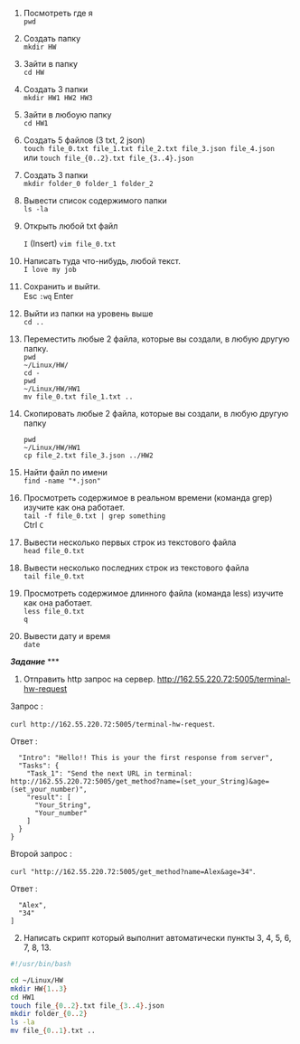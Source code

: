 1) Посмотреть где я  
`pwd`

2) Создать папку  
`mkdir HW`

3) Зайти в папку  
`cd HW`

4) Создать 3 папки  
`mkdir HW1 HW2 HW3`

5) Зайти в любоую папку  
`cd HW1`

6) Создать 5 файлов (3 txt, 2 json)  
`touch file_0.txt file_1.txt file_2.txt file_3.json file_4.json`  
или
`touch file_{0..2}.txt file_{3..4}.json`

7) Создать 3 папки   
`mkdir folder_0 folder_1 folder_2`  

8) Вывести список содержимого папки   
`ls -la`

9) Открыть любой txt файл

      `I` (Insert) `vim file_0.txt`

10) Написать туда что-нибудь, любой текст.   
`I love my job`

11) Сохранить и выйти.   
Esc `:wq` Enter

12) Выйти из папки на уровень выше   
`cd ..`

13) Переместить любые 2 файла, которые вы создали, в любую другую папку.   
`pwd`  
`~/Linux/HW/`  
`cd -`  
`pwd`  
`~/Linux/HW/HW1`  
`mv file_0.txt file_1.txt ..` 

14) Скопировать любые 2 файла, которые вы создали, в любую другую папку

      `pwd`  
      `~/Linux/HW/HW1`  
      `cp file_2.txt file_3.json ../HW2`  
      
15) Найти файл по имени  
`find -name "*.json"`  

16) Просмотреть содержимое в реальном времени (команда grep) изучите как она работает.  
`tail -f file_0.txt | grep something`  
Ctrl `C`  

17) Вывести несколько первых строк из текстового файла  
`head file_0.txt`  

18) Вывести несколько последних строк из текстового файла   
`tail file_0.txt`

19) Просмотреть содержимое длинного файла (команда less) изучите как она работает.  
`less file_0.txt`  
`q`

20) Вывести дату и время  
`date`

***Задание*** ***

1) Отправить http запрос на сервер.
http://162.55.220.72:5005/terminal-hw-request 

Запрос :   

`curl http://162.55.220.72:5005/terminal-hw-request`.  
 
Ответ :

``` {
  "Intro": "Hello!! This is your the first response from server", 
  "Tasks": {
    "Task_1": "Send the next URL in terminal: http://162.55.220.72:5005/get_method?name=(set_your_String)&age=(set_your_number)", 
    "result": [
      "Your_String", 
      "Your_number"
    ]
  }
}
```

Второй запрос :   

`curl "http://162.55.220.72:5005/get_method?name=Alex&age=34"`.  

Ответ :

``` [
  "Alex", 
  "34"
]
```

2) Написать скрипт который выполнит автоматически пункты 3, 4, 5, 6, 7, 8, 13.  

```bash
#!/usr/bin/bash

cd ~/Linux/HW
mkdir HW{1..3}
cd HW1
touch file_{0..2}.txt file_{3..4}.json
mkdir folder_{0..2}
ls -la
mv file_{0..1}.txt ..
```
